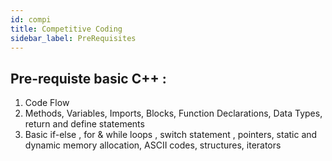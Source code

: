 ```yaml
---
id: compi
title: Competitive Coding
sidebar_label: PreRequisites
---
```



## Pre-requiste basic C++ :

1. Code Flow
2. Methods, Variables, Imports, Blocks, Function Declarations, Data Types, return and define statements
3. Basic if-else , for & while loops , switch statement , pointers, static and dynamic memory allocation, ASCII codes, structures, iterators

